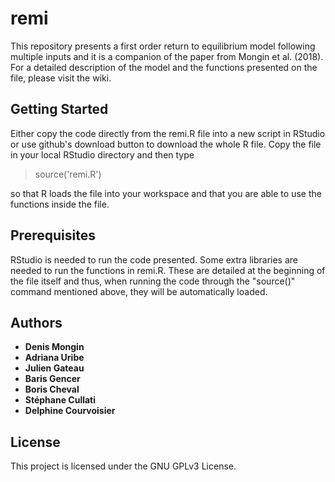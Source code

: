 # remi
This repository presents a first order return to equilibrium model following multiple inputs and it is a companion of the paper from Mongin et al. (2018). For a detailed description of the model and the functions presented on the file, please visit the wiki.

## Getting Started

Either copy the code directly from the remi.R file into a new script in RStudio or use github's download button to download the whole R file. Copy the file in your local RStudio directory and then type 
>source('remi.R')

so that R loads the file into your workspace and that you are able to use the functions inside the file.

## Prerequisites

RStudio is needed to run the code presented. 
Some extra libraries are needed to run the functions in remi.R. These are detailed at the beginning of the file itself and thus, when running the code through the "source()" command mentioned above, they will be automatically loaded.

## Authors

* **Denis Mongin** 
* **Adriana Uribe**
* **Julien Gateau**
* **Baris Gencer**
* **Boris Cheval**
* **Stéphane Cullati**
* **Delphine Courvoisier**

## License

This project is licensed under the GNU GPLv3 License.
